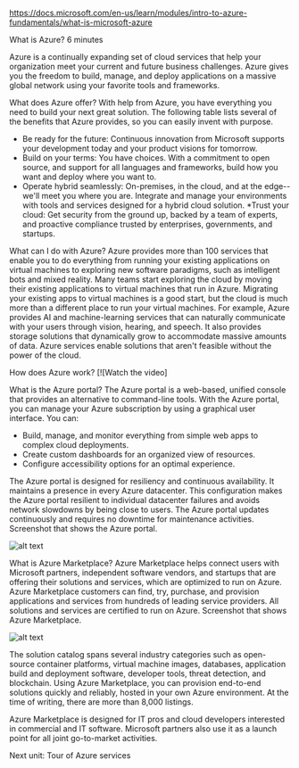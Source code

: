 https://docs.microsoft.com/en-us/learn/modules/intro-to-azure-fundamentals/what-is-microsoft-azure

What is Azure?
6 minutes

Azure is a continually expanding set of cloud services that help your organization meet your current and future business challenges. Azure gives you the freedom to build, manage, and deploy applications on a massive global network using your favorite tools and frameworks.

What does Azure offer?
With help from Azure, you have everything you need to build your next great solution. The following table lists several of the benefits that Azure provides, so you can easily invent with purpose.
    
* Be ready for the future: Continuous innovation from Microsoft supports your development today and your product visions for tomorrow.
* Build on your terms: You have choices. With a commitment to open source, and support for all languages and frameworks, build how you want and deploy where you want to.
* Operate hybrid seamlessly: On-premises, in the cloud, and at the edge--we'll meet you where you are. Integrate and manage your environments with tools and services designed for a hybrid cloud solution.
*Trust your cloud: Get security from the ground up, backed by a team of experts, and proactive compliance trusted by enterprises, governments, and startups.


What can I do with Azure?
    Azure provides more than 100 services that enable you to do everything from running your existing applications on virtual machines to exploring new software paradigms, such as intelligent bots and mixed reality.
    Many teams start exploring the cloud by moving their existing applications to virtual machines that run in Azure. Migrating your existing apps to virtual machines is a good start, but the cloud is much more than a different place to run your virtual machines.
    For example, Azure provides AI and machine-learning services that can naturally communicate with your users through vision, hearing, and speech. It also provides storage solutions that dynamically grow to accommodate massive amounts of data. Azure services enable solutions that aren't feasible without the power of the cloud.


How does Azure work?
[![Watch the video]


What is the Azure portal?
    The Azure portal is a web-based, unified console that provides an alternative to command-line tools. With the Azure portal, you can manage your Azure subscription by using a graphical user interface. You can:
* Build, manage, and monitor everything from simple web apps to complex cloud deployments.
* Create custom dashboards for an organized view of resources.
* Configure accessibility options for an optimal experience.

The Azure portal is designed for resiliency and continuous availability. It maintains a presence in every Azure datacenter. This configuration makes the Azure portal resilient to individual datacenter failures and avoids network slowdowns by being close to users. The Azure portal updates continuously and requires no downtime for maintenance activities.
Screenshot that shows the Azure portal.

![alt text](https://docs.microsoft.com/en-us/learn/azure-fundamentals/intro-to-azure-fundamentals/media/azure-portal.png)


What is Azure Marketplace?
Azure Marketplace  helps connect users with Microsoft partners, independent software vendors, and startups that are offering their solutions and services, which are optimized to run on Azure. Azure Marketplace customers can find, try, purchase, and provision applications and services from hundreds of leading service providers. All solutions and services are certified to run on Azure.
Screenshot that shows Azure Marketplace.

![alt text](https://docs.microsoft.com/en-us/learn/azure-fundamentals/intro-to-azure-fundamentals/media/marketplace.png)

The solution catalog spans several industry categories such as open-source container platforms, virtual machine images, databases, application build and deployment software, developer tools, threat detection, and blockchain. Using Azure Marketplace, you can provision end-to-end solutions quickly and reliably, hosted in your own Azure environment. At the time of writing, there are more than 8,000 listings.

Azure Marketplace is designed for IT pros and cloud developers interested in commercial and IT software. Microsoft partners also use it as a launch point for all joint go-to-market activities.


Next unit: Tour of Azure services
